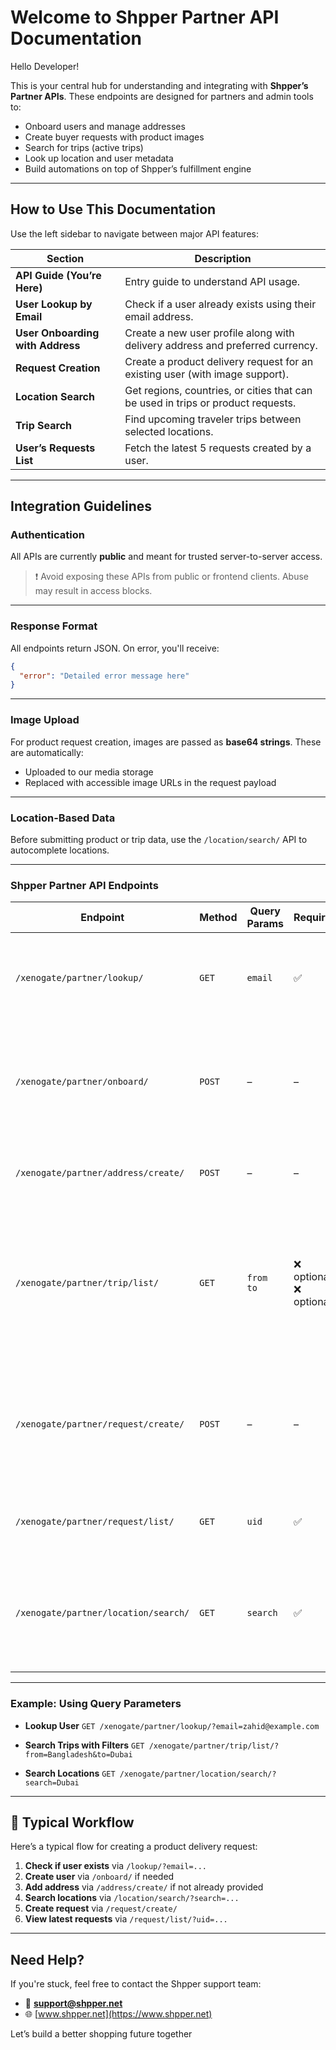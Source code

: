 # Welcome to Shpper Partner API Documentation

Hello Developer!

This is your central hub for understanding and integrating with **Shpper’s Partner APIs**. These endpoints are designed for partners and admin tools to:

- Onboard users and manage addresses
- Create buyer requests with product images
- Search for trips (active trips)
- Look up location and user metadata
- Build automations on top of Shpper’s fulfillment engine

---

## How to Use This Documentation

Use the left sidebar to navigate between major API features:

| Section                          | Description                                                                      |
| -------------------------------- | -------------------------------------------------------------------------------- |
| **API Guide (You’re Here)**      | Entry guide to understand API usage.                                             |
| **User Lookup by Email**         | Check if a user already exists using their email address.                        |
| **User Onboarding with Address** | Create a new user profile along with delivery address and preferred currency.    |
| **Request Creation**             | Create a product delivery request for an existing user (with image support).     |
| **Location Search**              | Get regions, countries, or cities that can be used in trips or product requests. |
| **Trip Search**                  | Find upcoming traveler trips between selected locations.                         |
| **User’s Requests List**         | Fetch the latest 5 requests created by a user.                                   |

---

## Integration Guidelines

### Authentication

All APIs are currently **public** and meant for trusted server-to-server access.

> ❗ Avoid exposing these APIs from public or frontend clients. Abuse may result in access blocks.

---

### Response Format

All endpoints return JSON. On error, you'll receive:

```json
{
  "error": "Detailed error message here"
}
```

---

### Image Upload

For product request creation, images are passed as **base64 strings**. These are automatically:

- Uploaded to our media storage
- Replaced with accessible image URLs in the request payload

---

### Location-Based Data

Before submitting product or trip data, use the `/location/search/` API to autocomplete locations.

---

### **Shpper Partner API Endpoints**

| Endpoint                             | Method | Query Params     | Required                     | Description                                                                                                           |
| ------------------------------------ | ------ | ---------------- | ---------------------------- | --------------------------------------------------------------------------------------------------------------------- |
| `/xenogate/partner/lookup/`          | `GET`  | `email`          | ✅                           | Get user profile using email (returns user ID, name, phone).                                                          |
| `/xenogate/partner/onboard/`         | `POST` | –                | –                            | Create a user with email, name, phone, country & optional delivery address.                                           |
| `/xenogate/partner/address/create/`  | `POST` | –                | –                            | Add a new delivery address for an existing user.                                                                      |
| `/xenogate/partner/trip/list/`       | `GET`  | `from` <br> `to` | ❌ optional <br> ❌ optional | Search scheduled trips. If both `from` and `to` are given, filtered search. If none provided, lists all active trips. |
| `/xenogate/partner/request/create/`  | `POST` | –                | –                            | Create a product request for a user (requires existing customer ID and default address).                              |
| `/xenogate/partner/request/list/`    | `GET`  | `uid`            | ✅                           | Returns latest 5 product requests for a user.                                                                         |
| `/xenogate/partner/location/search/` | `GET`  | `search`         | ✅                           | Search across custom regions, countries, and cities using search terms.                                               |

---

### Example: Using Query Parameters

- **Lookup User**
  `GET /xenogate/partner/lookup/?email=zahid@example.com`

- **Search Trips with Filters**
  `GET /xenogate/partner/trip/list/?from=Bangladesh&to=Dubai`

- **Search Locations**
  `GET /xenogate/partner/location/search/?search=Dubai`

---

## 📌 Typical Workflow

Here’s a typical flow for creating a product delivery request:

1. **Check if user exists** via `/lookup/?email=...`
2. **Create user** via `/onboard/` if needed
3. **Add address** via `/address/create/` if not already provided
4. **Search locations** via `/location/search/?search=...`
5. **Create request** via `/request/create/`
6. **View latest requests** via `/request/list/?uid=...`

---

## Need Help?

If you're stuck, feel free to contact the Shpper support team:

- 📧 **[support@shpper.net](mailto:support@shpper.net)**
- 🌐 [www.shpper.net](https://www.shpper.net)

Let’s build a better shopping future together
